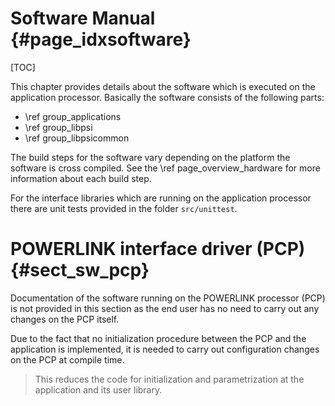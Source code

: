 Software Manual {#page_idxsoftware}
============

[TOC]

This chapter provides details about the software which is executed on the
application processor. Basically the software consists of the following parts:
- \ref group_applications
- \ref group_libpsi
- \ref group_libpsicommon

The build steps for the software vary depending on the platform the software is
cross compiled. See the \ref page_overview_hardware for more information about
each build step.

For the interface libraries which are running on the application processor there
are unit tests provided in the folder `src/unittest`.

# POWERLINK interface driver (PCP)  {#sect_sw_pcp}
Documentation of the software running on the POWERLINK processor (PCP) is
not provided in this section as the end user has no need to carry out any changes
on the PCP itself.

Due to the fact that no initialization procedure between the PCP and the application
is implemented, it is needed to carry out configuration changes on the PCP at compile
time.

> This reduces the code for initialization and parametrization at the application
> and its user library.
